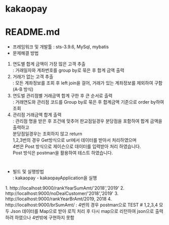 # kakaopay
# README.md

- 프레임워크 및 개발툴 : sts-3.9.6, MySql, mybatis
- 문제해결 방법
1. 연도별 합계 금액이 가장 많은 고객 추출  
	: 거래일자와 계좌번호를 group by로 묶은 후 합계 금액 출력  
2. 거래가 없는 고객 추출  
	: 모든 계좌정보를 조회 후 left join을 걸어, 거래가 있는 계좌정보를 제외하여 구함(A-B 방식)  
3. 연도벌 관리점별 거래금액 합계 구한 후 큰 순서로 출력  
	: 거래연도와 관리점 코드를 Group by로 묶은 후 합계금액 기준으로 order by하여 조회  
4. 관리점 거래금액 합계 출력  
	: 관리점 명을 받은 후 조건에 맞추어 판교점일경우 분당점을 포함하여 합계 금액을 출력하고  
	  분당점일경우는 조회하지 않고 return  
1,2,3번의 경우 Get방식으로 url에서 데이터를 받아서 처리하였으며  
4번은 Post 방식으로 제이슨으로 데이터를 입력받아 처리 하였습니다.  
Post 방식은 postman을 활용하여 테스트 하였습니다.  
#
#	  
- 빌드 및 실행방법  
	: kakaopay - kakaopayApplication을 실행  
<test url>  
1. http://localhost:9000/rankYearSumAmt/'2018','2019'  
2. http://localhost:9000/noDealCustomer/'2018','2019'  
3. http://localhost:9000/rankYearBrAmt/2019, 2018  
4. http://localhost:9000/brSumAmt/  
	: 4번의 경우 postman으로 TEST  
#
1,2,3,4 모두 Json 데이터를 Map으로 받아 로직 처리 후 다시 map으로 리턴하여 json으로 출력하려 하였으나  
4번밖에 구현하지 못함  